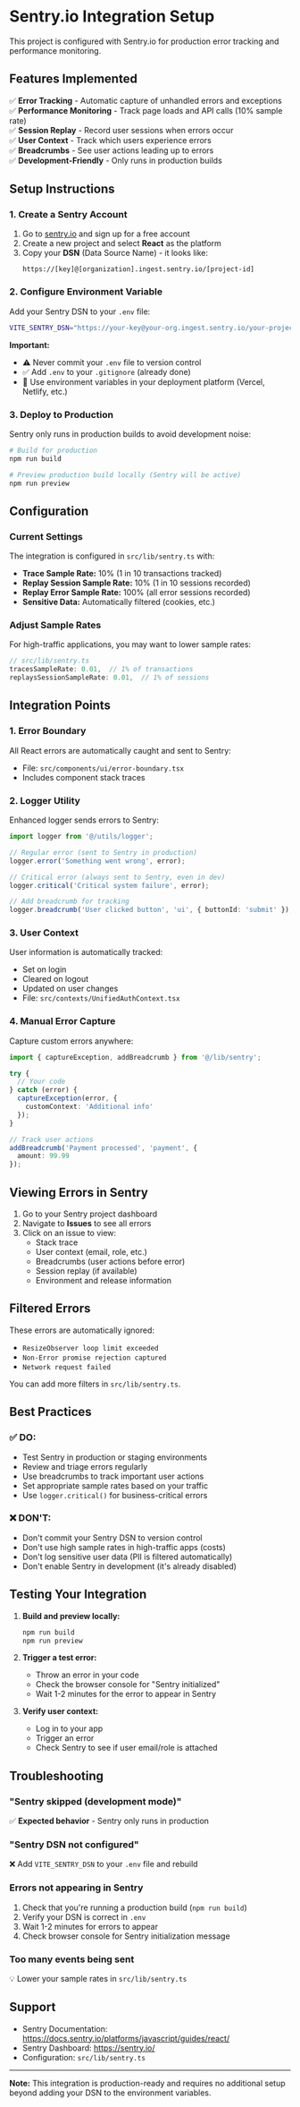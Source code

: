 # Sentry.io Integration Setup

This project is configured with Sentry.io for production error tracking and performance monitoring.

## Features Implemented

✅ **Error Tracking** - Automatic capture of unhandled errors and exceptions  
✅ **Performance Monitoring** - Track page loads and API calls (10% sample rate)  
✅ **Session Replay** - Record user sessions when errors occur  
✅ **User Context** - Track which users experience errors  
✅ **Breadcrumbs** - See user actions leading up to errors  
✅ **Development-Friendly** - Only runs in production builds  

## Setup Instructions

### 1. Create a Sentry Account

1. Go to [sentry.io](https://sentry.io) and sign up for a free account
2. Create a new project and select **React** as the platform
3. Copy your **DSN** (Data Source Name) - it looks like:
   ```
   https://[key]@[organization].ingest.sentry.io/[project-id]
   ```

### 2. Configure Environment Variable

Add your Sentry DSN to your `.env` file:

```bash
VITE_SENTRY_DSN="https://your-key@your-org.ingest.sentry.io/your-project-id"
```

**Important:** 
- ⚠️ Never commit your `.env` file to version control
- ✅ Add `.env` to your `.gitignore` (already done)
- 🔐 Use environment variables in your deployment platform (Vercel, Netlify, etc.)

### 3. Deploy to Production

Sentry only runs in production builds to avoid development noise:

```bash
# Build for production
npm run build

# Preview production build locally (Sentry will be active)
npm run preview
```

## Configuration

### Current Settings

The integration is configured in `src/lib/sentry.ts` with:

- **Trace Sample Rate:** 10% (1 in 10 transactions tracked)
- **Replay Session Sample Rate:** 10% (1 in 10 sessions recorded)
- **Replay Error Sample Rate:** 100% (all error sessions recorded)
- **Sensitive Data:** Automatically filtered (cookies, etc.)

### Adjust Sample Rates

For high-traffic applications, you may want to lower sample rates:

```typescript
// src/lib/sentry.ts
tracesSampleRate: 0.01,  // 1% of transactions
replaysSessionSampleRate: 0.01,  // 1% of sessions
```

## Integration Points

### 1. Error Boundary
All React errors are automatically caught and sent to Sentry:
- File: `src/components/ui/error-boundary.tsx`
- Includes component stack traces

### 2. Logger Utility
Enhanced logger sends errors to Sentry:
```typescript
import logger from '@/utils/logger';

// Regular error (sent to Sentry in production)
logger.error('Something went wrong', error);

// Critical error (always sent to Sentry, even in dev)
logger.critical('Critical system failure', error);

// Add breadcrumb for tracking
logger.breadcrumb('User clicked button', 'ui', { buttonId: 'submit' });
```

### 3. User Context
User information is automatically tracked:
- Set on login
- Cleared on logout
- Updated on user changes
- File: `src/contexts/UnifiedAuthContext.tsx`

### 4. Manual Error Capture
Capture custom errors anywhere:
```typescript
import { captureException, addBreadcrumb } from '@/lib/sentry';

try {
  // Your code
} catch (error) {
  captureException(error, { 
    customContext: 'Additional info' 
  });
}

// Track user actions
addBreadcrumb('Payment processed', 'payment', { 
  amount: 99.99 
});
```

## Viewing Errors in Sentry

1. Go to your Sentry project dashboard
2. Navigate to **Issues** to see all errors
3. Click on an issue to view:
   - Stack trace
   - User context (email, role, etc.)
   - Breadcrumbs (user actions before error)
   - Session replay (if available)
   - Environment and release information

## Filtered Errors

These errors are automatically ignored:
- `ResizeObserver loop limit exceeded`
- `Non-Error promise rejection captured`
- `Network request failed`

You can add more filters in `src/lib/sentry.ts`.

## Best Practices

### ✅ DO:
- Test Sentry in production or staging environments
- Review and triage errors regularly
- Use breadcrumbs to track important user actions
- Set appropriate sample rates based on your traffic
- Use `logger.critical()` for business-critical errors

### ❌ DON'T:
- Don't commit your Sentry DSN to version control
- Don't use high sample rates in high-traffic apps (costs)
- Don't log sensitive user data (PII is filtered automatically)
- Don't enable Sentry in development (it's already disabled)

## Testing Your Integration

1. **Build and preview locally:**
   ```bash
   npm run build
   npm run preview
   ```

2. **Trigger a test error:**
   - Throw an error in your code
   - Check the browser console for "Sentry initialized"
   - Wait 1-2 minutes for the error to appear in Sentry

3. **Verify user context:**
   - Log in to your app
   - Trigger an error
   - Check Sentry to see if user email/role is attached

## Troubleshooting

### "Sentry skipped (development mode)"
✅ **Expected behavior** - Sentry only runs in production

### "Sentry DSN not configured"
❌ Add `VITE_SENTRY_DSN` to your `.env` file and rebuild

### Errors not appearing in Sentry
1. Check that you're running a production build (`npm run build`)
2. Verify your DSN is correct in `.env`
3. Wait 1-2 minutes for errors to appear
4. Check browser console for Sentry initialization message

### Too many events being sent
💡 Lower your sample rates in `src/lib/sentry.ts`

## Support

- Sentry Documentation: https://docs.sentry.io/platforms/javascript/guides/react/
- Sentry Dashboard: https://sentry.io/
- Configuration: `src/lib/sentry.ts`

---

**Note:** This integration is production-ready and requires no additional setup beyond adding your DSN to the environment variables.

